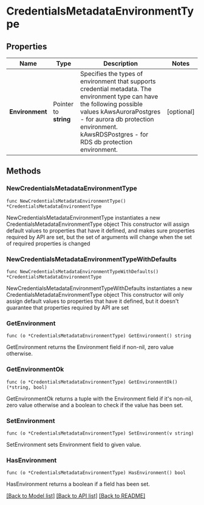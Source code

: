 # CredentialsMetadataEnvironmentType

## Properties

Name | Type | Description | Notes
------------ | ------------- | ------------- | -------------
**Environment** | Pointer to **string** | Specifies the types of environment that supports credential metadata. The environment type can have the following possible values kAwsAuroraPostgres - for aurora db protection environment. kAwsRDSPostgres - for RDS db protection environment. | [optional] 

## Methods

### NewCredentialsMetadataEnvironmentType

`func NewCredentialsMetadataEnvironmentType() *CredentialsMetadataEnvironmentType`

NewCredentialsMetadataEnvironmentType instantiates a new CredentialsMetadataEnvironmentType object
This constructor will assign default values to properties that have it defined,
and makes sure properties required by API are set, but the set of arguments
will change when the set of required properties is changed

### NewCredentialsMetadataEnvironmentTypeWithDefaults

`func NewCredentialsMetadataEnvironmentTypeWithDefaults() *CredentialsMetadataEnvironmentType`

NewCredentialsMetadataEnvironmentTypeWithDefaults instantiates a new CredentialsMetadataEnvironmentType object
This constructor will only assign default values to properties that have it defined,
but it doesn't guarantee that properties required by API are set

### GetEnvironment

`func (o *CredentialsMetadataEnvironmentType) GetEnvironment() string`

GetEnvironment returns the Environment field if non-nil, zero value otherwise.

### GetEnvironmentOk

`func (o *CredentialsMetadataEnvironmentType) GetEnvironmentOk() (*string, bool)`

GetEnvironmentOk returns a tuple with the Environment field if it's non-nil, zero value otherwise
and a boolean to check if the value has been set.

### SetEnvironment

`func (o *CredentialsMetadataEnvironmentType) SetEnvironment(v string)`

SetEnvironment sets Environment field to given value.

### HasEnvironment

`func (o *CredentialsMetadataEnvironmentType) HasEnvironment() bool`

HasEnvironment returns a boolean if a field has been set.


[[Back to Model list]](../README.md#documentation-for-models) [[Back to API list]](../README.md#documentation-for-api-endpoints) [[Back to README]](../README.md)



